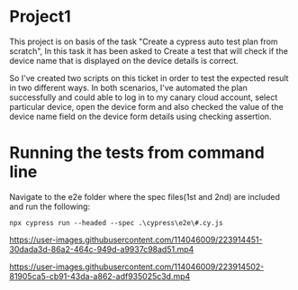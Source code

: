 # Project1
This project is on basis of the task "Create a cypress auto test plan from scratch", In this task it has been asked to Create a test that will check if the device name that is displayed on the device details is correct.


  So I've created two scripts on this ticket in order to test the expected result in two different ways. In both scenarios, I've automated the plan successfully and could able to log in to my canary cloud account, select particular device, open the device form and also checked the value of the device name field on the device form details using checking assertion.



# Running the tests from command line
Navigate to the e2e folder where the spec files(1st and 2nd) are included and run the following:

    npx cypress run --headed --spec .\cypress\e2e\#.cy.js




https://user-images.githubusercontent.com/114046009/223914451-30dada3d-86a2-464c-949d-a9937c98ad51.mp4




https://user-images.githubusercontent.com/114046009/223914502-81905ca5-cb91-43da-a862-adf935025c3d.mp4







